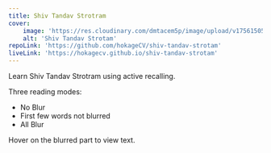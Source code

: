 ```yaml
---
title: Shiv Tandav Strotram
cover:
    image: 'https://res.cloudinary.com/dmtacem5p/image/upload/v1756150553/blog/shiv_tandav_strotram.webp'
    alt: 'Shiv Tandav Strotam'
repoLink: 'https://github.com/hokageCV/shiv-tandav-strotam'
liveLink: 'https://hokagecv.github.io/shiv-tandav-strotam'
---
```


Learn Shiv Tandav Strotram using active recalling.

Three reading modes:

- No Blur
- First few words not blurred
- All Blur

Hover on the blurred part to view text.
